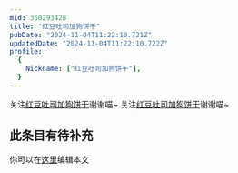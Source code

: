 ```yaml
---
mid: 360293428
title: "红豆吐司加狗饼干"
pubDate: "2024-11-04T11:22:10.721Z"
updatedDate: "2024-11-04T11:22:10.722Z"
profile:
  {
    Nickname: ["红豆吐司加狗饼干"],
  }
---
```


关注[红豆吐司加狗饼干](https://space.bilibili.com/360293428)谢谢喵~ 关注[红豆吐司加狗饼干](https://space.bilibili.com/360293428)谢谢喵~

## 此条目有待补充
你可以在[这里](https://github.com/Yuhanawa/VTuber.ICU/edit/master/src/content/v/红豆吐司加狗饼干/index.md)编辑本文

